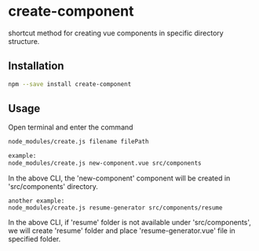 # create-component
shortcut method for creating vue components in specific directory structure.

## Installation

```bash
npm --save install create-component
```
## Usage
Open terminal and enter the command
```bash
node_modules/create.js filename filePath

example:
node_modules/create.js new-component.vue src/components
```
In the above CLI, the 'new-component' component will be created in 'src/components' directory.

```
another example:
node_modules/create.js resume-generator src/components/resume
```
In the above CLI, if 'resume' folder is not available under 'src/components', we will create 'resume' folder and place 'resume-generator.vue' file in specified folder.
